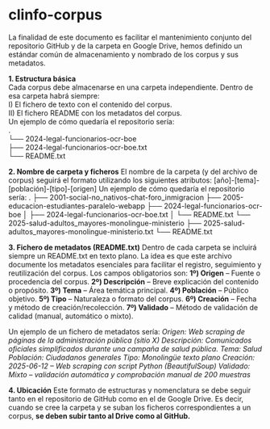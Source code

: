 # clinfo-corpus
La finalidad de este documento es facilitar el mantenimiento conjunto del repositorio GitHub y de la carpeta en Google Drive, hemos definido un estándar común de almacenamiento y nombrado de los corpus y sus metadatos.

**1. Estructura básica**  
Cada corpus debe almacenarse en una carpeta independiente. Dentro de esa carpeta habrá siempre:  
 I) El fichero de texto con el contenido del corpus.  
 II) El fichero README con los metadatos del corpus.  
Un ejemplo de cómo quedaría el repositorio sería:  
  .  
  └── 2024-legal-funcionarios-ocr-boe  
            ├── 2024-legal-funcionarios-ocr-boe.txt  
            └── README.txt  


**2. Nombre de carpeta y ficheros**
El nombre de la carpeta (y del archivo de corpus) seguirá el formato utilizando los siguientes atributos:
[año]-[tema]-[población]-[tipo]-[origen]
Un ejemplo de cómo quedaría el repositorio sería:
  .
  ├── 2001-social-no_nativos-chat-foro_inmigracion
  ├── 2005-educacion-estudiantes-paralelo-webapp
  ├── 2024-legal-funcionarios-ocr-boe
  │         ├── 2024-legal-funcionarios-ocr-boe.txt
  │         └── README.txt
  └── 2025-salud-adultos_mayores-monolingue-ministerio
             ├── 2025-salud-adultos_mayores-monolingue-ministerio.txt
             └── README.txt


**3. Fichero de metadatos (README.txt)**
Dentro de cada carpeta se incluirá siempre un README.txt en texto plano. La idea es que este archivo documente los metadatos esenciales para facilitar el registro, seguimiento y reutilización del corpus.
Los campos obligatorios son:
  **1º) Origen** – Fuente o procedencia del corpus.
  **2º) Descripción** – Breve explicación del contenido o propósito.
  **3º) Tema** – Área temática principal.
  **4º) Población** – Público objetivo.
  **5º) Tipo** – Naturaleza o formato del corpus.
  **6º) Creación** – Fecha y método de creación/recolección.
  **7º) Validado** – Método de validación de calidad (manual, automático o mixto).

Un ejemplo de un fichero de metadatos sería:
  _Origen: Web scraping de páginas de la administración pública (sitio X)
  Descripción: Comunicados oficiales simplificados durante una campaña de salud pública.
  Tema: Salud
  Población: Ciudadanos generales
  Tipo: Monolingüe texto plano
  Creación: 2025-06-12 – Web scraping con script Python (BeautifulSoup)
  Validado: Mixto – validación automática y comprobación manual de 200 muestras_


**4. Ubicación**
Este formato de estructuras y nomenclatura se debe seguir tanto en el repositorio de GitHub como en el de Google Drive. Es decir, cuando se cree la carpeta y se suban los ficheros correspondientes a un corpus, **se deben subir tanto al Drive como al GitHub.**

